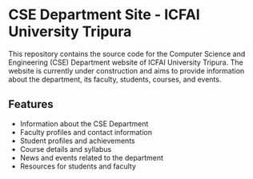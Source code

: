  # CSE Department Site - ICFAI University Tripura

This repository contains the source code for the Computer Science and Engineering (CSE) Department website of ICFAI University Tripura. The website is currently under construction and aims to provide information about the department, its faculty, students, courses, and events.

## Features

- Information about the CSE Department
- Faculty profiles and contact information
- Student profiles and achievements
- Course details and syllabus
- News and events related to the department
- Resources for students and faculty